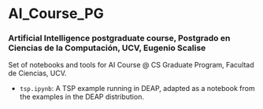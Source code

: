 # AI_Course_PG

### Artificial Intelligence postgraduate course, Postgrado en Ciencias de la Computación, UCV, Eugenio Scalise

Set of notebooks and tools for AI Course @ CS Graduate Program, Facultad de Ciencias, UCV.

* `tsp.ipynb`: A TSP example running in DEAP, adapted as a notebook from the examples in the DEAP distribution.
